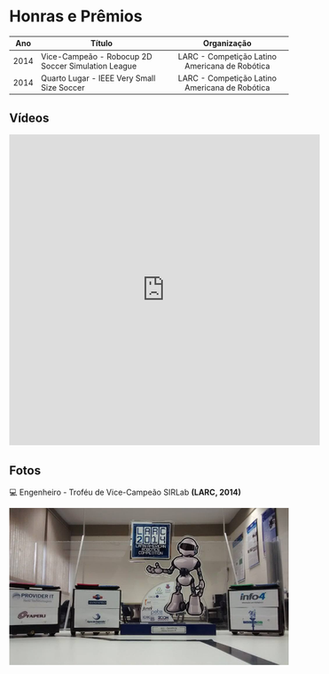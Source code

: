 # Honras e Prêmios 
| Ano  | Título                                             |                  Organização                   |
|:----:|----------------------------------------------------|:----------------------------------------------:|
| 2014 | Vice-Campeão - Robocup 2D Soccer Simulation League | LARC - Competição Latino Americana de Robótica |
| 2014 | Quarto Lugar - IEEE Very Small Size Soccer         | LARC - Competição Latino Americana de Robótica |

## Vídeos
<iframe width="560" height="560" src="https://www.youtube.com/embed/cjvvqYa9_38" title="YouTube video player" frameborder="0" allow="accelerometer; autoplay; clipboard-write; encrypted-media; gyroscope; picture-in-picture; web-share" allowfullscreen></iframe>

## Fotos

:computer: Engenheiro - Troféu de Vice-Campeão SIRLab  **(LARC, 2014)**

![](../assets/images/trophy.png ':zoom')